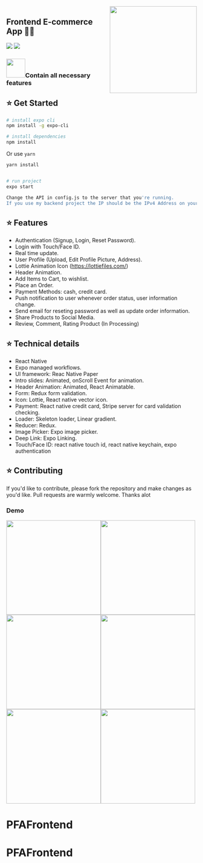 <img align='right' src="https://media.giphy.com/media/M9gbBd9nbDrOTu1Mqx/giphy.gif" width="230">
 
## Frontend E-commerce App 👨‍💻

[![](https://img.shields.io/badge/Facebook-AnhQuanNguyen-blue)](https://www.facebook.com/anhquan291/)
[![](https://img.shields.io/badge/Gmail-anhquan291%40gmail.com-red)](mailto:anhquan291@gmail.com)

### <img src="https://media.giphy.com/media/VgCDAzcKvsR6OM0uWg/giphy.gif" width="50">Contain all necessary features 

## :star: Get Started

```bash
# install expo cli
npm install -g expo-cli
```
``` bash
# install dependencies
npm install
```
Or use `yarn`
``` bash
yarn install
```
``` bash

# run project
expo start
```
``` bash
Change the API in config.js to the server that you're running. 
If you use my backend project the IP should be the IPv4 Address on your computer (cmd -> ipconfig)
```

## :star: Features
- Authentication (Signup, Login, Reset Password).
- Login with Touch/Face ID.
- Real time update.
- User Profile (Upload, Edit Profile Picture, Address).
- Lottie Animation Icon (https://lottiefiles.com/)
- Header Animation.
- Add Items to Cart, to wishlist. 
- Place an Order.
- Payment Methods:  cash, credit card.
- Push notification to user whenever order status, user information change. 
- Send email for reseting password as well as update order information.
- Share Products to Social Media.
- Review, Comment, Rating Product (In Processing)

## :star: Technical details
- React Native
- Expo managed workflows.
- UI framework: Reac Native Paper
- Intro slides: Animated, onScroll Event for animation.
- Header Animation: Animated, React Animatable.
- Form: Redux form validation.
- Icon: Lottie, React native vector icon.
- Payment: React native credit card, Stripe server for card validation checking.
- Loader: Skeleton loader, Linear gradient.
- Reducer: Redux. 
- Image Picker: Expo image picker.
- Deep Link: Expo Linking.
- Touch/Face ID: react native touch id, react native keychain, expo authentication 

## :star: Contributing

If you'd like to contribute, please fork the repository and make changes as
you'd like. Pull requests are warmly welcome. Thanks alot

### Demo
<div style="display: flex; flex-wrap: wrap">
 <img src="https://i.imgur.com/oJqL4FG.png"  width="250">
 <img src="https://i.imgur.com/p3EwDuz.png"  width="250">
</div>
<div style="display: flex; flex-wrap: wrap">
  <img src="https://i.imgur.com/2V2bjJz.png" width="250">
 <img src="https://i.imgur.com/Sj49rlK.png" width="250">
</div>
<div style="display: flex">
 <img src="https://i.imgur.com/vnbPrl4.png" width="250">
 <img src="https://i.imgur.com/mT5Vjmj.png" width="250">
</div>




# PFAFrontend
# PFAFrontend
